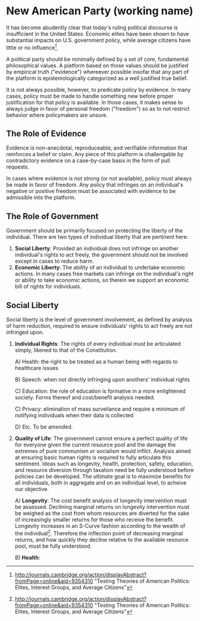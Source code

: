 # New American Party (working name)

It has become abudently clear that today's ruling political discourse is 
insufficient in the United States.  Economic elites have been shown to 
have substantial impacts on U.S. government policy, while average citizens
have little or no influence[^1].

A political party should be minimally defined by a set of core, fundamental 
philosophical values. A platform based on those values should be justified by 
empirical truth ("evidence") whereever possible insofar that any part of the 
platform is epistemologically categorized as a well justified true belief.

It is not always possible, however, to predicate policy by evidence. 
In many cases, policy must be made to handle something new before proper 
justification for that policy is available.  In those cases, it makes sense to 
always judge in favor of personal freedom ("freedom") so as to not restrict 
behavior where policymakers are unsure.  

## The Role of Evidence

Evidence is non-anecdotal, reproduceable, and verifiable information that 
reinforces a belief or claim.  Any piece of this platform is challengable by 
contradictory evidence on a case-by-case basis in the form of pull requests.

In cases where evidence is not strong (or not available), policy must always be 
made in favor of freedom. Any policy that infringes on an individual's negative 
or positive freedom must be associated with evidence to be admissible into 
the platform. 

## The Role of Government

Government should be primarily focused on protecting the liberty of the 
individual.  There are two types of individual liberty that are pertinent here:

1. **Social Liberty**: Provided an individual does not infringe on another 
   individual's rights to act freely, the government should not be involved 
   except in cases to reduce harm.
2. **Economic Liberty**: The ability of an individual to undertake economic 
   actions.  In many cases free markets can infringe on the individual's 
   right or ability to take economic actions, so therein we support 
   an economic bill of rights for individuals.

  [^1]: http://journals.cambridge.org/action/displayAbstract?fromPage=online&aid=9354310 "Testing Theories of American Politics: Elites, Interest Groups, and Average Citizens"

## Social Liberty

Social liberty is the level of government involvement, as defined by analysis of harm reduction, required to ensure individuals' rights to act freely are not infringed upon.

1. **Individual Rights**: The rights of every individual must be articulated simply, likened to that of the Constitution.

   A) Health: the right to be treated as a human being with regards to healthcare issues
   
   B) Speech: when not directly infringing upon anothers' individual rights
   
   C) Education: the role of education is formative in a more enlightened society. Forms thereof and cost/benefit analysis needed.
   
   C) Privacy: elimination of mass surveilance and require a minimum of notifying individuals when their data is collected
   
   D) Etc. To be amended.

2. **Quality of Life**: The government cannot ensure a perfect quality of life for everyone given the current resource pool and the damage the extremes of pure communism or socialism would inflict. Analysis aimed at ensuring basic human rights is required to fully articulate this sentiment. Ideas such as longevity, health, protection, safety, education, and resource diversion through taxation need be fully understood before policies can be developed. The ultimate goal is to maximize benefits for all individuals, both in aggregate and on an individual level, to acheive our objective.

   A) **Longevity**: The cost benefit analysis of longevity intervention must be assessed. Declining marginal returns on longevity intervention must be weighed as the cost from whom resources are diverted for the sake of increasingly smaller returns for those who receive the benefit. Longevity increases in an S-Curve fashion according to the wealth of the individual[^1]. Therefore the inflection point of decreasing marginal returns, and how quickly they decline relative to the available resource pool, must be fully understood.

   [^1]: http://www.nytimes.com/interactive/2016/04/11/upshot/for-the-poor-geography-is-life-and-death.html "The Rich Live Longer Everywhere. For the Poor, Geography Matters."

   B) **Health**: 

   
